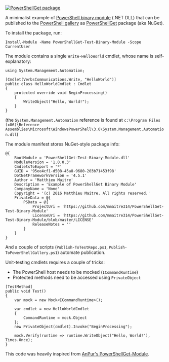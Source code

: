 [![PowerShellGet package](http://mmaitre314.github.io/images/nuget.png)](https://www.powershellgallery.com/packages/PowerShellGet-Test-Binary-Module/)

A minimalist example of [PowerShell binary module](https://msdn.microsoft.com/en-us/library/dd878342(v=vs.85).aspx) (.NET DLL) that can be published to the [PowerShell gallery](https://www.powershellgallery.com/) as [PowerShellGet](https://technet.microsoft.com/library/dn807169.aspx) package (aka NuGet).

To install the package, run:

```
Install-Module -Name PowerShellGet-Test-Binary-Module -Scope CurrentUser
```

The module contains a single `Write-HelloWorld` cmdlet, whose name is self-explanatory:

```
using System.Management.Automation;

[Cmdlet(VerbsCommunications.Write, "HelloWorld")]
public class HelloWorldCmdlet : Cmdlet
{
    protected override void BeginProcessing()
    {
        WriteObject("Hello, World!");
    }
}
```

(the `System.Management.Automation` reference is found at `c:\Program Files (x86)\Reference Assemblies\Microsoft\WindowsPowerShell\3.0\System.Management.Automation.dll`)

The module manifest stores NuGet-style package info:

```
@{
    RootModule = 'PowerShellGet-Test-Binary-Module.dll'
    ModuleVersion = '1.0.0.3'
    CmdletsToExport = '*'
    GUID = '95ee4cf1-d508-45a8-9680-203b71453f98'
    DotNetFrameworkVersion = '4.5.1'
    Author = 'Matthieu Maitre'
    Description = 'Example of PowerShellGet Binary Module'
    CompanyName = 'None'
    Copyright = '(c) 2016 Matthieu Maitre. All rights reserved.'
    PrivateData = @{
        PSData = @{
            ProjectUri = 'https://github.com/mmaitre314/PowerShellGet-Test-Binary-Module'
            LicenseUri = 'https://github.com/mmaitre314/PowerShellGet-Test-Binary-Module/blob/master/LICENSE'
            ReleaseNotes = ''
        }
    }
}
```

And a couple of scripts (`Publish-ToTestRepo.ps1`, `Publish-ToPowerShellGallery.ps1`) automate publication.

Unit-testing cmdlets requires a couple of tricks:
- The PowerShell host needs to be mocked (`ICommandRuntime`)
- Protected methods need to be accessed using `PrivateObject`

```
[TestMethod]
public void Test()
{
    var mock = new Mock<ICommandRuntime>();

    var cmdlet = new HelloWorldCmdlet
    {
        CommandRuntime = mock.Object
    };
    new PrivateObject(cmdlet).Invoke("BeginProcessing");

    mock.Verify(runtime => runtime.WriteObject("Hello, World!"), Times.Once);
}
```

This code was heavily inspired from [AnPur's PowerShellGet-Module](https://github.com/anpur/powershellget-module).
